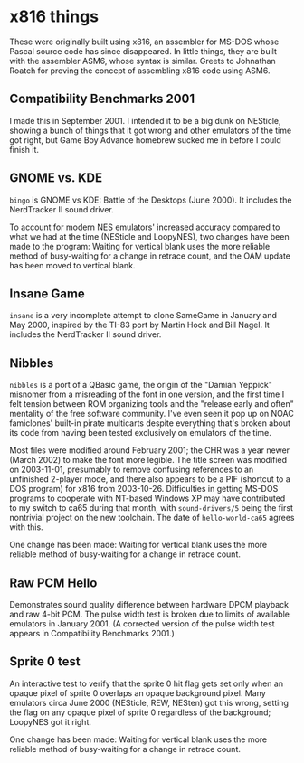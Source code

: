 # x816 things

These were originally built using x816, an assembler for MS-DOS whose
Pascal source code has since disappeared.  In little things, they are
built with the assembler ASM6, whose syntax is similar.  Greets to
Johnathan Roatch for proving the concept of assembling x816 code
using ASM6.

## Compatibility Benchmarks 2001

I made this in September 2001.  I intended it to be a big dunk on
NESticle, showing a bunch of things that it got wrong and other
emulators of the time got right, but Game Boy Advance homebrew
sucked me in before I could finish it.

## GNOME vs. KDE

`bingo` is GNOME vs KDE: Battle of the Desktops (June 2000).
It includes the NerdTracker II sound driver.

To account for modern NES emulators' increased accuracy compared to
what we had at the time (NESticle and LoopyNES), two changes have
been made to the program:  Waiting for vertical blank uses the more
reliable method of busy-waiting for a change in retrace count,
and the OAM update has been moved to vertical blank.

## Insane Game

`insane` is a very incomplete attempt to clone SameGame in January
and May 2000, inspired by the TI-83 port by Martin Hock and Bill
Nagel.  It includes the NerdTracker II sound driver.

## Nibbles

`nibbles` is a port of a QBasic game, the origin of the "Damian
Yeppick" misnomer from a misreading of the font in one version, and
the first time I felt tension between ROM organizing tools and the
"release early and often" mentality of the free software community.
I've even seen it pop up on NOAC famiclones' built-in pirate
multicarts despite everything that's broken about its code from
having been tested exclusively on emulators of the time.

Most files were modified around February 2001; the CHR was a year
newer (March 2002) to make the font more legible.  The title screen
was modified on 2003-11-01, presumably to remove confusing references
to an unfinished 2-player mode, and there also appears to be a PIF
(shortcut to a DOS program) for x816 from 2003-10-26.  Difficulties
in getting MS-DOS programs to cooperate with NT-based Windows XP
may have contributed to my switch to ca65 during that month, with
`sound-drivers/5` being the first nontrivial project on the new
toolchain.  The date of `hello-world-ca65` agrees with this.

One change has been made:  Waiting for vertical blank uses the more
reliable method of busy-waiting for a change in retrace count.

## Raw PCM Hello

Demonstrates sound quality difference between hardware DPCM playback
and raw 4-bit PCM.  The pulse width test is broken due to limits of
available emulators in January 2001.  (A corrected version of the
pulse width test appears in Compatibility Benchmarks 2001.)

## Sprite 0 test

An interactive test to verify that the sprite 0 hit flag gets set
only when an opaque pixel of sprite 0 overlaps an opaque background
pixel.  Many emulators circa June 2000 (NESticle, REW, NESten) got
this wrong, setting the flag on any opaque pixel of sprite 0
regardless of the background; LoopyNES got it right.

One change has been made:  Waiting for vertical blank uses the more
reliable method of busy-waiting for a change in retrace count.
